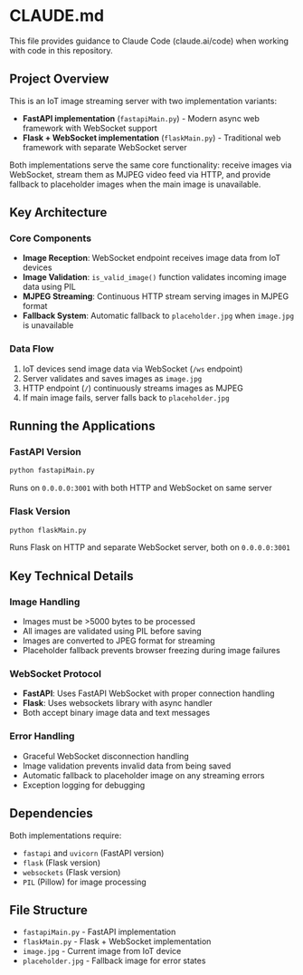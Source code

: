 # CLAUDE.md

This file provides guidance to Claude Code (claude.ai/code) when working with code in this repository.

## Project Overview

This is an IoT image streaming server with two implementation variants:
- **FastAPI implementation** (`fastapiMain.py`) - Modern async web framework with WebSocket support
- **Flask + WebSocket implementation** (`flaskMain.py`) - Traditional web framework with separate WebSocket server

Both implementations serve the same core functionality: receive images via WebSocket, stream them as MJPEG video feed via HTTP, and provide fallback to placeholder images when the main image is unavailable.

## Key Architecture

### Core Components
- **Image Reception**: WebSocket endpoint receives image data from IoT devices
- **Image Validation**: `is_valid_image()` function validates incoming image data using PIL
- **MJPEG Streaming**: Continuous HTTP stream serving images in MJPEG format
- **Fallback System**: Automatic fallback to `placeholder.jpg` when `image.jpg` is unavailable

### Data Flow
1. IoT devices send image data via WebSocket (`/ws` endpoint)
2. Server validates and saves images as `image.jpg`
3. HTTP endpoint (`/`) continuously streams images as MJPEG
4. If main image fails, server falls back to `placeholder.jpg`

## Running the Applications

### FastAPI Version
```bash
python fastapiMain.py
```
Runs on `0.0.0.0:3001` with both HTTP and WebSocket on same server

### Flask Version
```bash
python flaskMain.py
```
Runs Flask on HTTP and separate WebSocket server, both on `0.0.0.0:3001`

## Key Technical Details

### Image Handling
- Images must be >5000 bytes to be processed
- All images are validated using PIL before saving
- Images are converted to JPEG format for streaming
- Placeholder fallback prevents browser freezing during image failures

### WebSocket Protocol
- **FastAPI**: Uses FastAPI WebSocket with proper connection handling
- **Flask**: Uses websockets library with async handler
- Both accept binary image data and text messages

### Error Handling
- Graceful WebSocket disconnection handling
- Image validation prevents invalid data from being saved
- Automatic fallback to placeholder image on any streaming errors
- Exception logging for debugging

## Dependencies
Both implementations require:
- `fastapi` and `uvicorn` (FastAPI version)
- `flask` (Flask version)
- `websockets` (Flask version)
- `PIL` (Pillow) for image processing

## File Structure
- `fastapiMain.py` - FastAPI implementation
- `flaskMain.py` - Flask + WebSocket implementation
- `image.jpg` - Current image from IoT device
- `placeholder.jpg` - Fallback image for error states